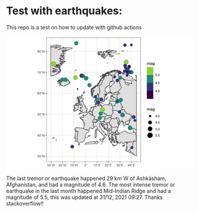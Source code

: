 <!-- README.md is generated from README.Rmd. Please edit that file -->

Test with earthquakes:
======================

This repo is a test on how to update with github actions

![](man/figures/README-unnamed-chunk-2-1.png)

The last tremor or earthquake happened 29 km W of Ashkāsham,
Afghanistan, and had a magnitude of 4.6. The most intense tremor or
earthquake in the last month happened Mid-Indian Ridge and had a
magnitude of 5.5, this was updated at 31/12, 2021 09:27. Thanks
stackoverflow!!
